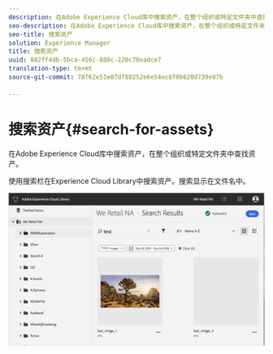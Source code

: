 ```yaml
---
description: 在Adobe Experience Cloud库中搜索资产，在整个组织或特定文件夹中查找资产。
seo-description: 在Adobe Experience Cloud库中搜索资产，在整个组织或特定文件夹中查找资产。
seo-title: 搜索资产
solution: Experience Manager
title: 搜索资产
uuid: 882ff4db-5bca-456c-888c-220c70eadce7
translation-type: tm+mt
source-git-commit: 78f62e51e07df88252e6e54ec8f0b620d739e07b

---
```



# 搜索资产{#search-for-assets}

在Adobe Experience Cloud库中搜索资产，在整个组织或特定文件夹中查找资产。

使用搜索栏在Experience Cloud Library中搜索资产。搜索显示在文件名中。

![](assets/library_search_filter_results.png)

